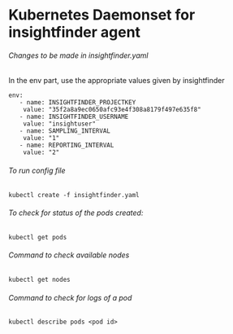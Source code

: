 # Kubernetes Daemonset for insightfinder agent

###### Changes to be made in insightfinder.yaml
In the env part, use the appropriate values given by insightfinder

```
env:
   - name: INSIGHTFINDER_PROJECTKEY
    value: "35f2a8a9ec0650afc93e4f308a8179f497e635f8"
   - name: INSIGHTFINDER_USERNAME
    value: "insightuser"
   - name: SAMPLING_INTERVAL
    value: "1"
   - name: REPORTING_INTERVAL
    value: "2"
```

###### To run config file
```
kubectl create -f insightfinder.yaml
```

###### To check for status of the pods created:
```
kubectl get pods
```

###### Command to check available nodes
```
kubectl get nodes
```

###### Command to check for logs of a pod
```
kubectl describe pods <pod id>
```
